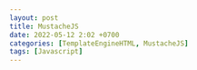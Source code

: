 ```yaml
---
layout: post
title: MustacheJS
date: 2022-05-12 2:02 +0700
categories: [TemplateEngineHTML, MustacheJS]
tags: [Javascript]
---
```


